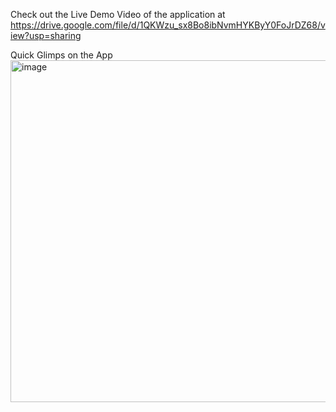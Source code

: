 Check out the Live Demo Video of the application at https://drive.google.com/file/d/1QKWzu_sx8Bo8ibNvmHYKByY0FoJrDZ68/view?usp=sharing

Quick Glimps on the App 
<img width="1283" height="547" alt="image" src="https://github.com/user-attachments/assets/ca769bcc-de1c-475d-9cd0-510271e6c101" />

